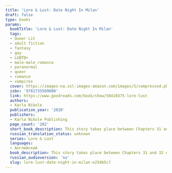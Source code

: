 ```yaml
---
title: 'Lore & Lust: Date Night In Milan'
draft: false
type: books
params:
  bookTitle: 'Lore & Lust: Date Night In Milan'
  tags:
  - Queer Lit
  - adult fiction
  - fantasy
  - gay
  - LGBTQ+
  - male-male romance
  - paranormal
  - queer
  - romance
  - vampires
  cover: https://images-na.ssl-images-amazon.com/images/S/compressed.photo.goodreads.com/books/1624477910i/58410375.jpg
  isbn: '9781735589800'
  link: https://www.goodreads.com/book/show/58410375-lore-lust
  authors:
  - Karla Nikole
  publication_year: '2020'
  publishers:
  - Karla Nikole Publishing
  page_count: '282'
  short_book_description: This story takes place between Chapters 31 and 32 of Lore and Lust Book One
  russian_translation_status: unknown
  series: Lore & Lust
  languages:
  - Английский
  book_description: This story takes place between Chapters 31 and 32 of Lore and Lust Book One
  russian_audioversion: 'no'
  slug: lore-lust-date-night-in-milan-e254b5c7
---
```

